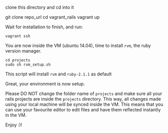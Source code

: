 clone this directory and cd into it

  git clone repo_url
  cd vagrant_rails
  vagrant up

Wait for installation to finish, and run:

	vagrant ssh

You are now inside the VM (ubuntu 14.04), time to install ``rvm``, the ruby version manager.

	cd projects
	sudo sh rvm_setup.sh

This script will install ``rvm`` and ``ruby-2.1.1`` as default

Great, your environment is now setup.

Please DO NOT change the folder name of ``projects`` and make sure all your rails projects are inside the ``projects`` directory. This way, all changes made using your local machine will be synced inside the VM. This means that you can use your favourite editor to edit files and have them reflected instantly in the VM.

Enjoy :)! 
